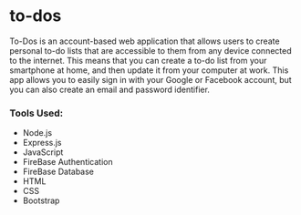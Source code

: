 # to-dos

To-Dos is an account-based web application that allows users to create personal to-do lists that are accessible to them from any device connected to the internet. This means that you can create a to-do list from your smartphone at home, and then update it from your computer at work. This app allows you to easily sign in with your Google or Facebook account, but you can also create an email and password identifier.

### Tools Used:
- Node.js
- Express.js
- JavaScript
- FireBase Authentication
- FireBase Database
- HTML
- CSS
- Bootstrap
